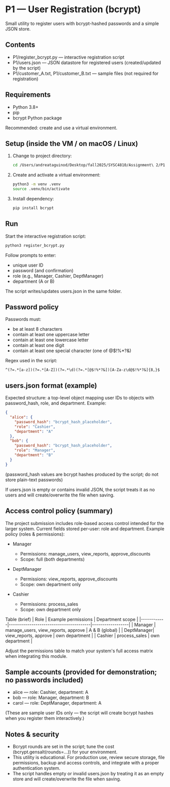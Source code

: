 # P1 — User Registration (bcrypt)

Small utility to register users with bcrypt-hashed passwords and a simple JSON store.

## Contents
- P1/register_bcrypt.py — interactive registration script
- P1/users.json — JSON datastore for registered users (created/updated by the script)
- P1/customer_A.txt, P1/customer_B.txt — sample files (not required for registration)

## Requirements
- Python 3.8+
- pip
- bcrypt Python package

Recommended: create and use a virtual environment.

## Setup (inside the VM / on macOS / Linux)
1. Change to project directory:
   ```sh
   cd /Users/andreataguinod/Desktop/fall2025/SYSC4810/Assignment\ 2/P1 #change 
   ```
2. Create and activate a virtual environment:
   ```sh
   python3 -m venv .venv
   source .venv/bin/activate
   ```
3. Install dependency:
   ```sh
   pip install bcrypt
   ```
## Run
Start the interactive registration script:
```sh
python3 register_bcrypt.py
```
Follow prompts to enter:
- unique user ID
- password (and confirmation)
- role (e.g., Manager, Cashier, DeptManager)
- department (A or B)

The script writes/updates users.json in the same folder.

## Password policy
Passwords must:
- be at least 8 characters
- contain at least one uppercase letter
- contain at least one lowercase letter
- contain at least one digit
- contain at least one special character (one of @$!%*?&)

Regex used in the script:
```
^(?=.*[a-z])(?=.*[A-Z])(?=.*\d)(?=.*[@$!%*?&])[A-Za-z\d@$!%*?&]{8,}$
```

## users.json format (example)
Expected structure: a top-level object mapping user IDs to objects with password_hash, role, and department. Example:
```json
{
  "alice": {
    "password_hash": "bcrypt_hash_placeholder",
    "role": "Cashier",
    "department": "A"
  },
  "bob": {
    "password_hash": "bcrypt_hash_placeholder",
    "role": "Manager",
    "department": "B"
  }
}
```
(password_hash values are bcrypt hashes produced by the script; do not store plain-text passwords)

If users.json is empty or contains invalid JSON, the script treats it as no users and will create/overwrite the file when saving.

## Access control policy (summary)
The project submission includes role-based access control intended for the larger system. Current fields stored per-user: role and department. Example policy (roles & permissions):

- Manager
  - Permissions: manage_users, view_reports, approve_discounts
  - Scope: full (both departments)

- DeptManager
  - Permissions: view_reports, approve_discounts
  - Scope: own department only

- Cashier
  - Permissions: process_sales
  - Scope: own department only

Table (brief)
| Role       | Example permissions                   | Department scope |
|------------|----------------------------------------|------------------|
| Manager    | manage_users, view_reports, approve   | A & B (global)   |
| DeptManager| view_reports, approve                 | own department   |
| Cashier    | process_sales                         | own department   |


Adjust the permissions table to match your system's full access matrix when integrating this module.

## Sample accounts (provided for demonstration; no passwords included)
- alice — role: Cashier, department: A
- bob   — role: Manager, department: B
- carol — role: DeptManager, department: A

(These are sample user IDs only — the script will create bcrypt hashes when you register them interactively.)

## Notes & security
- Bcrypt rounds are set in the script; tune the cost (bcrypt.gensalt(rounds=...)) for your environment.
- This utility is educational. For production use, review secure storage, file permissions, backup and access controls, and integrate with a proper authentication system.
- The script handles empty or invalid users.json by treating it as an empty store and will create/overwrite the file when saving.
